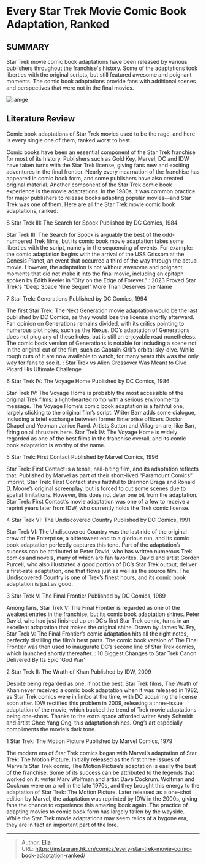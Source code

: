 # Every Star Trek Movie Comic Book Adaptation, Ranked


## SUMMARY 


 Star Trek movie comic book adaptations have been released by various publishers throughout the franchise&#39;s history. 
 Some of the adaptations took liberties with the original scripts, but still featured awesome and poignant moments. 
 The comic book adaptations provide fans with additional scenes and perspectives that were not in the final movies. 

![iamge](https://static1.srcdn.com/wordpress/wp-content/uploads/2016/08/star-trek-seven-cast-members.jpg)

## Literature Review

Comic book adaptations of Star Trek movies used to be the rage, and here is every single one of them, ranked worst to best.




Comic books have been an essential component of the Star Trek franchise for most of its history. Publishers such as Gold Key, Marvel, DC and IDW have taken turns with the Star Trek license, giving fans new and exciting adventures in the final frontier. Nearly every incarnation of the franchise has appeared in comic book form, and some publishers have also created original material.
Another component of the Star Trek comic book experience is the movie adaptations. In the 1980s, it was common practice for major publishers to release books adapting popular movies—and Star Trek was one of them. Here are all the Star Trek movie comic book adaptations, ranked.









 








 8  Star Trek III: The Search for Spock 
Published by DC Comics, 1984


 







Star Trek III: The Search for Spock is arguably the best of the odd-numbered Trek films, but its comic book movie adaptation takes some liberties with the script, namely in the sequencing of events. For example: the comic adaptation begins with the arrival of the USS Grissom at the Genesis Planet, an event that occurred a third of the way through the actual movie. However, the adaptation is not without awesome and poignant moments that did not make it into the final movie, including an epitaph spoken by Edith Keeler in “City on the Edge of Forever.”
 : 2023 Proved Star Trek&#39;s &#34;Deep Space Nine Sequel&#34; More Than Deserves the Name





 7  Star Trek: Generations 
Published by DC Comics, 1994


 







The first Star Trek: The Next Generation movie adaptation would be the last published by DC Comics, as they would lose the license shortly afterward. Fan opinion on Generations remains divided, with its critics pointing to numerous plot holes, such as the Nexus. DC’s adaptation of Generations does not plug any of these holes, but is still an enjoyable read nonetheless. The comic book version of Generations is notable for including a scene not in the original cut of the film, such as Captain Kirk’s orbital sky-dive. While rough cuts of it are now available to watch, for many years this was the only way for fans to see it.
 : Star Trek vs Alien Crossover Was Meant to Give Picard His Ultimate Challenge





 6  Star Trek IV: The Voyage Home 
Published by DC Comics, 1986


 







Star Trek IV: The Voyage Home is probably the most accessible of the original Trek films: a light-hearted romp with a serious environmental message. The Voyage Home’s comic book adaptation is a faithful one, largely sticking to the original film’s script. Writer Barr adds some dialogue, including a brief exchange between former Enterprise officers Doctor Chapel and Yeoman Janice Rand. Artists Sutton and Villagran are, like Barr, firing on all thrusters here. Star Trek IV: The Voyage Home is widely regarded as one of the best films in the franchise overall, and its comic book adaptation is worthy of the name.





 5  Star Trek: First Contact 
Published by Marvel Comics, 1996


 







Star Trek: First Contact is a tense, nail-biting film, and its adaptation reflects that. Published by Marvel as part of their short-lived “Paramount Comics” imprint, Star Trek: First Contact stays faithful to Brannon Braga and Ronald D. Moore’s original screenplay, but is forced to cut some scenes due to spatial limitations. However, this does not deter one bit from the adaptation. Star Trek: First Contact’s movie adaptation was one of a few to receive a reprint years later from IDW, who currently holds the Trek comic license.





 4  Star Trek VI: The Undiscovered Country 
Published by DC Comics, 1991


 







Star Trek VI: The Undiscovered Country was the last ride of the original crew of the Enterprise, a bittersweet end to a glorious run, and its comic book adaptation perfectly captures this tone. Part of the adaptation’s success can be attributed to Peter David, who has written numerous Trek comics and novels, many of which are fan favorites. David and artist Gordon Purcell, who also illustrated a good portion of DC’s Star Trek output, deliver a first-rate adaptation, one that flows just as well as the source film. The Undiscovered Country is one of Trek’s finest hours, and its comic book adaptation is just as good.





 3  Star Trek V: The Final Frontier 
Published by DC Comics, 1989


 







Among fans, Star Trek V: The Final Frontier is regarded as one of the weakest entries in the franchise, but its comic book adaptation shines. Peter David, who had just finished up on DC’s first Star Trek comic, turns in an excellent adaptation that makes the original shine. Drawn by James W. Fry, Star Trek V: The Final Frontier’s comic adaptation hits all the right notes, perfectly distilling the film’s best parts. The comic book version of The Final Frontier was then used to inaugurate DC’s second line of Star Trek comics, which launched shortly thereafter.
 : 10 Biggest Changes to Star Trek Canon Delivered By Its Epic &#39;God War&#39;





 2  Star Trek II: The Wrath of Khan 
Published by IDW, 2009


 







Despite being regarded as one, if not the best, Star Trek films, The Wrath of Khan never received a comic book adaptation when it was released in 1982, as Star Trek comics were in limbo at the time, with DC acquiring the license soon after. IDW rectified this problem in 2009, releasing a three-issue adaptation of the movie, which bucked the trend of Trek movie adaptations being one-shots. Thanks to the extra space afforded writer Andy Schmidt and artist Chee Yang Ong, this adaptation shines. Ong’s art especially compliments the movie’s dark tone.





 1  Star Trek: The Motion Picture 
Published by Marvel Comics, 1979


 







The modern era of Star Trek comics began with Marvel’s adaptation of Star Trek: The Motion Picture. Initially released as the first three issues of Marvel’s Star Trek comic, The Motion Picture’s adaptation is easily the best of the franchise. Some of its success can be attributed to the legends that worked on it: writer Marv Wolfman and artist Dave Cockrum. Wolfman and Cockrum were on a roll in the late 1970s, and they brought this energy to the adaptation of Star Trek: The Motion Picture. Later released as a one-shot edition by Marvel, the adaptation was reprinted by IDW in the 2000s, giving fans the chance to experience this amazing book again.
The practice of adapting movies to comic book form has largely fallen by the wayside. While the Star Trek movie adaptations may seem relics of a bygone era, they are in fact an important part of the lore.

---

> Author: [Ella](https://instagram.hk.cn/)  
> URL: https://instagram.hk.cn/comics/every-star-trek-movie-comic-book-adaptation-ranked/  

